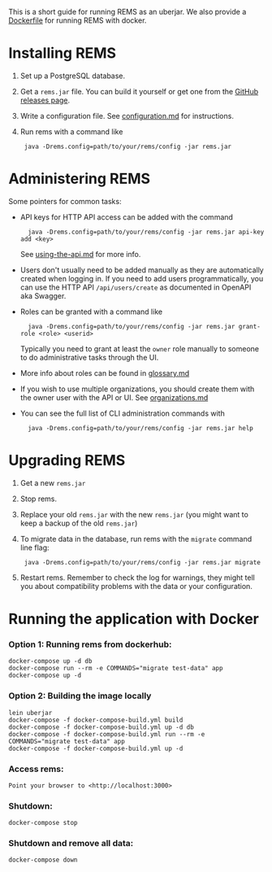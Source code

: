 This is a short guide for running REMS as an uberjar. We also provide a [Dockerfile](../Dockerfile) for running REMS with docker.

# Installing REMS

1. Set up a PostgreSQL database.
1. Get a `rems.jar` file. You can build it yourself or get one from the [GitHub releases page](https://github.com/CSCfi/rems/releases).
1. Write a configuration file. See [configuration.md](configuration.md) for instructions.
1. Run rems with a command like

        java -Drems.config=path/to/your/rems/config -jar rems.jar

# Administering REMS

Some pointers for common tasks:

- API keys for HTTP API access can be added with the command

        java -Drems.config=path/to/your/rems/config -jar rems.jar api-key add <key>

  See [using-the-api.md](using-the-api.md) for more info.
- Users don't usually need to be added manually as they are automatically created when logging in.
  If you need to add users programmatically, you can use the HTTP API `/api/users/create` as documented in OpenAPI aka Swagger.
- Roles can be granted with a command like

        java -Drems.config=path/to/your/rems/config -jar rems.jar grant-role <role> <userid>

  Typically you need to grant at least the `owner` role manually to someone to do administrative tasks through the UI.
- More info about roles can be found in [glossary.md](glossary.md)
- If you wish to use multiple organizations, you should create them with the owner user with the API or UI. See [organizations.md](organizations.md)
- You can see the full list of CLI administration commands with

        java -Drems.config=path/to/your/rems/config -jar rems.jar help

# Upgrading REMS

1. Get a new `rems.jar`
1. Stop rems.
1. Replace your old `rems.jar` with the new `rems.jar` (you might want to keep a backup of the old `rems.jar`)
1. To migrate data in the database, run rems with the `migrate` command line flag:

        java -Drems.config=path/to/your/rems/config -jar rems.jar migrate

1. Restart rems. Remember to check the log for warnings, they might tell you about compatibility problems with the data or your configuration.

# Running the application with Docker

### Option 1: Running rems from dockerhub:

    docker-compose up -d db
    docker-compose run --rm -e COMMANDS="migrate test-data" app
    docker-compose up -d

### Option 2: Building the image locally

    lein uberjar
    docker-compose -f docker-compose-build.yml build
    docker-compose -f docker-compose-build.yml up -d db
    docker-compose -f docker-compose-build.yml run --rm -e COMMANDS="migrate test-data" app
    docker-compose -f docker-compose-build.yml up -d

### Access rems:

    Point your browser to <http://localhost:3000>

### Shutdown:

    docker-compose stop

### Shutdown and remove all data:

    docker-compose down


